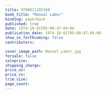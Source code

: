 ```yaml
---
title: 9780811205368
book_title: "Manual Labor"
binding: paperback
published: true
date: 1974-10-01T05:00:47-04:00
publication_date: 1974-10-01T05:00:47-04:00
show_in_forthcoming: false
contributors:

cover_image_path: Manual_Labor.jpg
forsale: false
saleprice:
shipping_charge:
price_us:
price_cn:
trim_size:
page_count:
---
```


